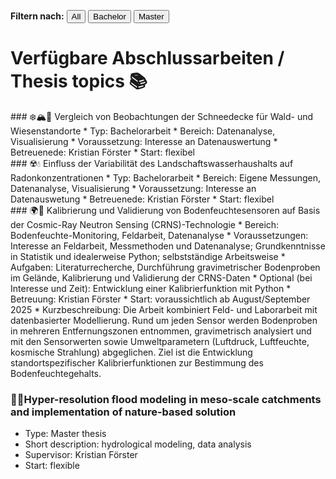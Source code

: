 
<p>
  <strong>Filtern nach:</strong>
  <button onclick="filterThemen('all')">All</button>
  <button onclick="filterThemen('bachelor')">Bachelor</button>
  <button onclick="filterThemen('master')">Master</button>
</p>

<script>
  function filterThemen(art) {
    const themen = document.querySelectorAll('.thema');
    themen.forEach(el => {
      if (art === 'all' || el.classList.contains(art)) {
        el.style.display = 'block';
      } else {
        el.style.display = 'none';
      }
    });
  }
</script>


# Verfügbare Abschlussarbeiten / Thesis topics 📚

<div class="thema bachelor" markdown="1">
### ❄️🏔️🌲 Vergleich von Beobachtungen der Schneedecke für Wald- und Wiesenstandorte
* Typ: Bachelorarbeit
* Bereich: Datenanalyse, Visualisierung
* Voraussetzung: Interesse an Datenauswertung
* Betreuenede: Kristian Förster
* Start: flexibel

</div>

<div class="thema bachelor" markdown="1">
### ☢️💧 Einfluss der Variabilität des Landschaftswasserhaushalts auf Radonkonzentrationen
* Typ: Bachelorarbeit
* Bereich: Eigene Messungen, Datenanalyse, Visualisierung
* Voraussetzung: Interesse an Datenauswetung
* Betreuenede: Kristian Förster
* Start: flexibel

</div>

<div class="thema bachelor" markdown="1">
### 🌍📡 Kalibrierung und Validierung von Bodenfeuchtesensoren auf Basis der Cosmic-Ray Neutron Sensing (CRNS)-Technologie
* Bereich: Bodenfeuchte-Monitoring, Feldarbeit, Datenanalyse
* Voraussetzungen: Interesse an Feldarbeit, Messmethoden und Datenanalyse; Grundkenntnisse in Statistik und idealerweise Python; selbstständige Arbeitsweise
* Aufgaben: Literaturrecherche, Durchführung gravimetrischer Bodenproben im Gelände, Kalibrierung und Validierung der CRNS-Daten
* Optional (bei Interesse und Zeit): Entwicklung einer Kalibrierfunktion mit Python
* Betreuung: Kristian Förster
* Start: voraussichtlich ab August/September 2025
* Kurzbeschreibung: Die Arbeit kombiniert Feld- und Laborarbeit mit datenbasierter Modellierung. Rund um jeden Sensor werden Bodenproben in mehreren Entfernungszonen entnommen, gravimetrisch analysiert und mit den Sensorwerten sowie Umweltparametern (Luftdruck, Luftfeuchte, kosmische Strahlung) abgeglichen. Ziel ist die Entwicklung standortspezifischer Kalibrierfunktionen zur Bestimmung des Bodenfeuchtegehalts.

</div>

<!---
<div class="thema bachelor" markdown="1">

### 🏙️🌱 Hydrologische Modellierung von Gründachaufbauten mit verschiedenen Dimensionen mit einem physikalisch-basierten hydrologischen Modell
* Bereich: Hydrologische Modellierung, Datenanalyse, Visualisierung
* Voraussetzung: Belegung Hydrological Modeling
* Betreuenede: Kristian Förster
* Start: flexibel

</div>


<div class="thema master" markdown="1">
  
### 🏙️🌱 Hydrological modeling of green roof structures with different dimensions using a physically-based hydrological model
* Scope: Hydrological modeling, data analysis, visualization, [using this dataset](https://zenodo.org/records/15129787)
* Prerequisite: Assignment Hydrological Modeling
* Supervisor: Kristian Förster
* Start: flexible

</div>


<div class="thema master" markdown="1">

### 🌱🌾 Calibration of Cosmic Ray Neutron Sensors for soil moisture observations
* Type: Master thesis
* Short description: Field work to collect comparative data, data analysis
* Supervisor: Kristian Förster
* Start: WiSe 2025/26

</div>
-->

<div class="thema master" markdown="1">

### 🌊🌱Hyper-resolution flood modeling in meso-scale catchments and implementation of nature-based solution
* Type: Master thesis
* Short description: hydrological modeling, data analysis
* Supervisor: Kristian Förster
* Start: flexible

</div>

<!-- Weitere Themen einfach im gleichen Format anhängen -->
